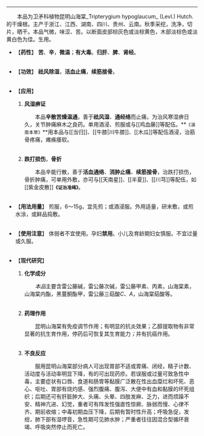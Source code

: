 ---
&emsp;&emsp;本品为卫矛科植物昆明山海棠_Tripterygium hypoglaucum_ (Levl.) Hutch. 的干燥根。主产于浙江、江西、湖南、四川、贵州、云南。秋季采挖，洗净，切片，晒干。本品气微，味涩、苦。以断面皮部棕灰色或淡棕黄色，木部淡棕色或淡黄白色为佳。生用。

- 【**药性**】
	**苦**、**辛**，**微温**；**有大毒**。**归肝**、**脾**、**肾经**。<br></br>

- 【**功效**】
	**祛风除湿**，**活血止痛**，**续筋接骨**。<br></br>

- 【**应用**】
	1. **风湿痹证**
		
		&emsp;&emsp;本品**辛散苦燥温通**，善于**祛风湿**<dfn>、</dfn>**通经络**而止痛，为治风寒湿痹日久，关节肿痛麻木之良药。单用酒浸、煎服或与[[鸡血藤]]等配伍。**`《滇南本草》`**用本品与[[当归]]、[[牛膝|川牛膝]]、[[木瓜]]等配伍酒浸，治筋骨疼痛，瘫痪痿软。<br></br>
	
	2. **跌打损伤**，**骨折**
		
		&emsp;&emsp;本品辛能行散，善于**活血通络**<dfn>、</dfn>**消肿止痛**<dfn>、</dfn>**续筋接骨**，治跌打损伤，骨折肿痛，可单用外敷，亦可与[[天南星]]、[[半夏]]、[[川芎]]等配伍，如[[紫金皮散]]**`《证治准绳》`**。<br></br>

- 【**用法用量**】
	煎服，6～15g，宜先煎；或酒浸服。外用适量，研末敷，或煎水涂，或鲜品捣敷。<br></br>

- 【**使用注意**】
	体弱者不宜使用。孕妇**禁用**。小儿及育龄期妇女慎服。不宜过量或久服。<br></br>

- 【**现代研究**】
	1. **化学成分**
		
		&emsp;&emsp;<dfn>本品</dfn>主要含雷公藤碱，雷公藤次碱，雷公藤甲素、丙素，山海棠素，山海棠内酯，黑蔓酮酯甲，雷公藤三萜酸$C$、$A$，山海棠萜酸等。<br></br>
	
	2. **药理作用**
		
		&emsp;&emsp;昆明山海棠有免疫调节作用；有明显的抗炎效果；乙醇提取物有非常显著的抗生育作用，停药后可恢复其生育能力<dfn>；</dfn>并有抗癌作用。<br></br>
	
	3. **不良反应**
		
		&emsp;&emsp;服用昆明山海棠部分病人可出现胃部不适或胃痛、闭经，精子计数、活动度与活动率明显下降，有的可出现药疹。若误服或过量可致急性中毒，主要症状有口唇、食道和肠胃等黏膜广泛散在性出血糜烂和坏死、恶心、呕吐、胃部有烧灼感、强烈腹痛、腹泻、大便中有血和黏膜的坏死组织；后期还可有肝脏肿大、头痛、头晕、四肢发麻、乏力，进而烦躁不安、精神亢进、幻觉，重者可有阵发性强直性惊厥、脉弱而慢、心律不齐、期前收缩；中毒初期血压下降，后期有暂时性升高；呼吸急促，发绀，肺下部有湿啰音，急性期可见肺水肿；严重者往往因混合型循环衰竭、呼吸突然停止而死亡。